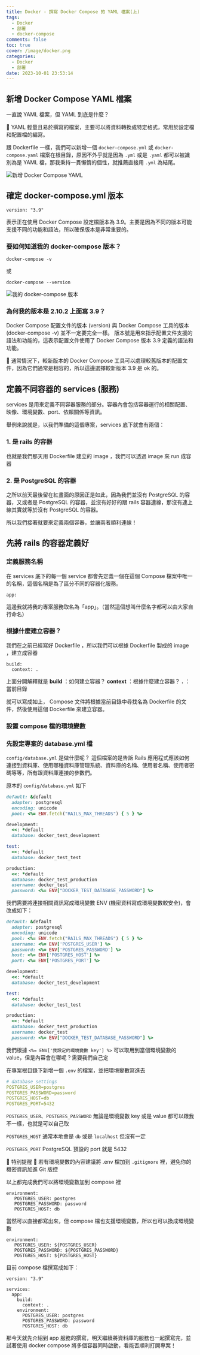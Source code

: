 ```yaml
---
title: Docker - 撰寫 Docker Compose 的 YAML 檔案(上)
tags:
  - Docker
  - 部署
  - docker-compose
comments: false
toc: true
cover: /image/docker.png
categories:
  - Docker
  - 部署
date: 2023-10-01 23:53:14
---
```


## 新增 Docker Compose YAML 檔案

一直說 YAML 檔案，但 YAML 到底是什麼？

📍 YAML 輕量且易於撰寫的檔案，主要可以將資料轉換成特定格式，常用於設定檔和配置檔的編寫。

跟 Dockerfile 一樣，我們可以新增一個 `docker-compose.yml` 或 `docker-compose.yaml` 檔案在根目錄，原因不外乎就是因為 `.yml` 或是 `.yaml` 都可以被識別為是 YAML 檔，那我秉持一貫懶惰的個性，就推薦直接用 `.yml` 為結尾。

![新增 Docker Compose YAML](/image/dockerDay16/16_1.png)

## 確定 docker-compose.yml 版本

```docker
version: "3.9"
```

表示正在使用 Docker Compose 設定檔版本為 3.9。主要是因為不同的版本可能支援不同的功能和語法，所以確保版本是非常重要的。

### 要如何知道我的 docker-compose 版本？

```docker
docker-compose -v
```

或

```docker
docker-compose --version
```

![我的 docker-compose 版本](/image/dockerDay16/16_2.png)

### 為何我的版本是 2.10.2 上面寫 3.9？

Docker Compose 配置文件的版本 (version) 與 Docker Compose 工具的版本 (docker-compose -v) 並不一定要完全一樣。
版本號是用來指示配置文件支援的語法和功能的，這表示配置文件使用了 Docker Compose 版本 3.9 定義的語法和功能。

📍 通常情況下，較新版本的 Docker Compose 工具可以處理較舊版本的配置文件，因為它們通常是相容的，所以這邊選擇較新版本 3.9 是 ok 的。

## 定義不同容器的 services (服務)

services 是用來定義不同容器服務的部分。容器內會包括容器運行的相關配置、映像、環境變數、port、依賴關係等資訊。

舉例來說就是，以我們準備的這個專案，services 底下就會有兩個：

### 1. 是 rails 的容器

也就是我們那天用 Dockerfile 建立的 image ，我們可以透過 image 來 run 成容器

### 2. 是 PostgreSQL 的容器

之所以前天最後留在紅畫面的原因正是如此，因為我們並沒有 PostgreSQL 的容器，又或者是 PostgreSQL 的容器，並沒有好好的跟 rails 容器連線，那沒有連上線其實就等於沒有 PostgreSQL 的容器。

所以我們接著就要來定義兩個容器，並讓兩者順利連線！

## 先將 rails 的容器定義好

### 定義服務名稱

在 services 底下的每一個 service 都會先定義一個在這個 Compose 檔案中唯一的名稱，這個名稱是為了區分不同的容器化服務。

```docker
app:
```

這邊我就將我的專案服務取名為「app」。（當然這個想叫什麼名字都可以由大家自行命名）

### 根據什麼建立容器？

我們在之前已經寫好 Dockerfile ，所以我們可以根據 Dockerfile 製成的 image ，建立成容器

```docker
build:
  context: .
```

上面分開解釋就是
**build** ：如何建立容器？
**context** ：根據什麼建立容器？
**.** ： 當前目錄

就可以寫成如上， Compose 文件將根據當前目錄中尋找名為 Dockerfile 的文件，然後使用這個 Dockerfile 來建立容器。

### 設置 compose 檔的環境變數

### 先設定專案的 database.yml 檔

`config/database.yml` 是做什麼呢？
這個檔案的是告訴 Rails 應用程式應該如何連接到資料庫、使用哪種資料庫管理系統、資料庫的名稱、使用者名稱、使用者密碼等等，所有跟資料庫連接的參數們。

原本的 `config/database.yml` 如下

```ruby
default: &default
  adapter: postgresql
  encoding: unicode
  pool: <%= ENV.fetch("RAILS_MAX_THREADS") { 5 } %>

development:
  <<: *default
  database: docker_test_development

test:
  <<: *default
  database: docker_test_test

production:
  <<: *default
  database: docker_test_production
  username: docker_test
  password: <%= ENV["DOCKER_TEST_DATABASE_PASSWORD"] %>
```

我們需要將連接相關資訊寫成環境變數 ENV (機密資料寫成環境變數較安全)，會改成如下：

```ruby
default: &default
  adapter: postgresql
  encoding: unicode
  pool: <%= ENV.fetch("RAILS_MAX_THREADS") { 5 } %>
  username: <%= ENV['POSTGRES_USER'] %>
  password: <%= ENV['POSTGRES_PASSWORD'] %>
  host: <%= ENV['POSTGRES_HOST'] %>
  port: <%= ENV['POSTGRES_PORT'] %>

development:
  <<: *default
  database: docker_test_development

test:
  <<: *default
  database: docker_test_test

production:
  <<: *default
  database: docker_test_production
  username: docker_test
  password: <%= ENV["DOCKER_TEST_DATABASE_PASSWORD"] %>
```

我們根據 `<%= ENV['我設定的環境變數 key'] %>` 可以取用到當個環境變數的 value，但是內容會在哪呢？需要我們自己定

在專案根目錄下新增一個 `.env` 的檔案，並把環境變數寫進去

```yml
# database settings
POSTGRES_USER=postgres
POSTGRES_PASSWORD=password
POSTGRES_HOST=db
POSTGRES_PORT=5432
```

`POSTGRES_USER`、`POSTGRES_PASSWORD` 無論是環境變數 key 或是 value 都可以跟我不一樣，也就是可以自己取

`POSTGRES_HOST` 通常本地會是 `db` 或是 `localhost` 但沒有一定

`POSTGRES_PORT` PostgreSQL 預設的 port 就是 5432

📍 特別提醒 📍
若有環境變數的內容建議將 .env 檔加到 `.gitignore` 裡，避免你的機密資訊加進 Git 版控

以上都完成我們可以將環境變數加到 compose 裡

```docker
environment:
   POSTGRES_USER: postgres
   POSTGRES_PASSWORD: password
   POSTGRES_HOST: db
```

當然可以直接都寫出來，但 compose 檔也支援環境變數，所以也可以換成環境變數

```docker
environment:
   POSTGRES_USER: ${POSTGRES_USER}
   POSTGRES_PASSWORD: ${POSTGRES_PASSWORD}
   POSTGRES_HOST: ${POSTGRES_HOST}
```

目前 compose 檔撰寫成如下：

```docker
version: "3.9"

services:
  app:
    build:
      context: .
    environment:
      POSTGRES_USER: postgres
      POSTGRES_PASSWORD: password
      POSTGRES_HOST: db
```

那今天就先介紹到 app 服務的撰寫，明天繼續將資料庫的服務也一起撰寫完，並試著使用 docker compose 將多個容器同時啟動，看能否順利打開專案！
